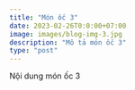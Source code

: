 ```yaml
---
title: "Món ốc 3"
date: 2023-02-26T0:0:00+07:00
image: images/blog-img-3.jpg
description: "Mô tả món ốc 3"
type: "post"
---
```


Nội dung món ốc 3
